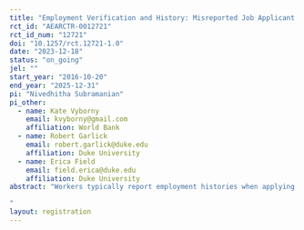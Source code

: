 ```yaml
---
title: "Employment Verification and History: Misreported Job Applicant Qualifications and Implications for Firm Behavior"
rct_id: "AEARCTR-0012721"
rct_id_num: "12721"
doi: "10.1257/rct.12721-1.0"
date: "2023-12-18"
status: "on_going"
jel: ""
start_year: "2016-10-20"
end_year: "2025-12-31"
pi: "Nivedhitha Subramanian"
pi_other:
  - name: Kate Vyborny
    email: kvyborny@gmail.com
    affiliation: World Bank
  - name: Robert Garlick
    email: robert.garlick@duke.edu
    affiliation: Duke University
  - name: Erica Field
    email: field.erica@duke.edu
    affiliation: Duke University
abstract: "Workers typically report employment histories when applying to jobs. Existing research shows that information about employment histories influences firms' hiring decisions. However, if verifying employment histories is costly to firms, then firms may not verify all job applicants' employment histories, giving applicants an incentive to misreport. This can reduce the expected value of hires for firms, leading to fewer job postings and lower wage offers. This information problem may be alleviated by a centralized employment verification service that lowers the total cost of verification by avoiding effort duplication by firms. We explore these ideas by creating a centralized employment verification service in Lahore, Pakistan. In trial AEARCTR-0006239, we randomize the probability that jobseekers’ self-reported employment history will be audited. We measure the extent of misreporting and the effect of audit threats on reporting behavior. In this trial, we randomize whether firms are given audited reports along with CVs for job applicants.  We measure application rates, interview rates, including by gender (conditional on having enough observations across men and women).
"
layout: registration
---
```


